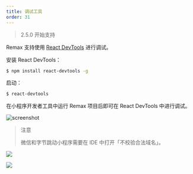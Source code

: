 ```yaml
---
title: 调试工具
order: 31
---
```


> 2.5.0 开始支持

Remax 支持使用 [React DevTools](https://reactjs.org/blog/2019/08/15/new-react-devtools.html) 进行调试。

安装 React DevTools：

```bash
$ npm install react-devtools -g
```

启动：

```bash
$ react-devtools
```

在小程序开发者工具中运行 Remax 项目后即可在 React DevTools 中进行调试。

![screenshot](https://gw.alipayobjects.com/mdn/rms_b5fcc5/afts/img/A*5xt9TZIY3O4AAAAAAAAAAABkARQnAQ)

> 注意
>
> 微信和字节跳动小程序需要在 IDE 中打开「不校验合法域名」。

![](https://gw.alipayobjects.com/mdn/rms_b5fcc5/afts/img/A*gkMAS4TfAO0AAAAAAAAAAABkARQnAQ)

![](https://gw.alipayobjects.com/mdn/rms_b5fcc5/afts/img/A*0g_ZSJCCZVMAAAAAAAAAAABkARQnAQ)
